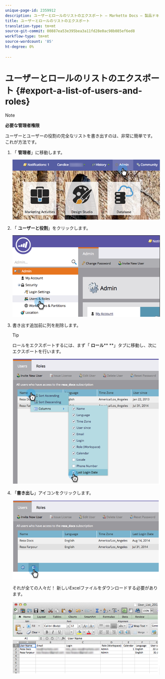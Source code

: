 ```yaml
---
unique-page-id: 2359912
description: ユーザーとロールのリストのエクスポート — Marketto Docs — 製品ドキュメント
title: ユーザーとロールのリストのエクスポート
translation-type: tm+mt
source-git-commit: 00887ea53e395bea3a11fd28e0ac98b085ef6ed8
workflow-type: tm+mt
source-wordcount: '85'
ht-degree: 0%

---
```



# ユーザーとロールのリストのエクスポート {#export-a-list-of-users-and-roles}

>[!NOTE]
>
>**必要な管理者権限**

ユーザーとユーザーの役割の完全なリストを書き出すのは、非常に簡単です。 これが方法です。

1. 「 **管理者**」に移動します。

   ![](assets/adminhand.png)

1. 「 **ユーザーと役割**」をクリックします。

   ![](assets/image2014-9-10-9-3a25-3a27.png)

1. 書き出す追加前に列を削除します。

   >[!TIP]
   >
   >ロールをエクスポートするには、まず「 **ロール**** **」タブに移動し、次にエクスポートを行います。

   ![](assets/image2014-9-10-9-3a25-3a49.png)

1. 「**書き出し**」アイコンをクリックします。

   ![](assets/image2014-9-10-9-3a26-3a3.png)

   それが全ての人々だ！ 新しいExcelファイルをダウンロードする必要があります。

   ![](assets/image2014-9-10-9-3a26-3a17.png)

